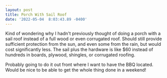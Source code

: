 ```yaml
--- 
layout: post 
title: Porch With Sail Roof 
date: '2022-05-04  8:03:43.89 -0400' 
--- 
```

Kind of wondering why I hadn't previously thought of doing a porch with a sail roof instead of a full wood or 
even corrugated roof. Should still provide sufficient protection from the sun, and even some from the rain, but 
would cost significantly less. The sail plus the hardware is like $60 instead of hundreds in boards, plywood, 
shingles, or corrugated roofing. 

Probably going to do it out front where I want to have the BBQ located. Would be nice to be able to get the 
whole thing done in a weekend!
